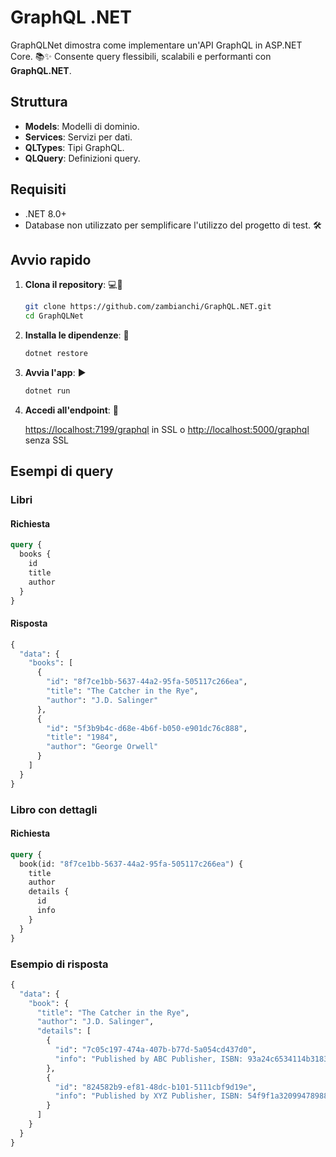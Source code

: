 # GraphQL .NET

GraphQLNet dimostra come implementare un'API GraphQL in ASP.NET Core. 📚✨ Consente query flessibili, scalabili e performanti con **GraphQL.NET**.

## Struttura

- **Models**: Modelli di dominio.
- **Services**: Servizi per dati.
- **QLTypes**: Tipi GraphQL.
- **QLQuery**: Definizioni query.

## Requisiti

- .NET 8.0+
- Database non utilizzato per semplificare l'utilizzo del progetto di test. 🛠️

## Avvio rapido

1. **Clona il repository**: 💻🔧

   ```bash
   git clone https://github.com/zambianchi/GraphQL.NET.git
   cd GraphQLNet
   ```

2. **Installa le dipendenze**: 📂

   ```bash
   dotnet restore
   ```

3. **Avvia l'app**: ▶️

   ```bash
   dotnet run
   ```

4. **Accedi all'endpoint**: 🔗

   [https://localhost:7199/graphql](https://localhost:7199/) in SSL o [http://localhost:5000/graphql](http://localhost:5000/) senza SSL

## Esempi di query

### Libri

#### Richiesta

```graphql
query {
  books {
    id
    title
    author
  }
}
```

#### Risposta

```graphql
{
  "data": {
    "books": [
      {
        "id": "8f7ce1bb-5637-44a2-95fa-505117c266ea",
        "title": "The Catcher in the Rye",
        "author": "J.D. Salinger"
      },
      {
        "id": "5f3b9b4c-d68e-4b6f-b050-e901dc76c888",
        "title": "1984",
        "author": "George Orwell"
      }
    ]
  }
}
```

### Libro con dettagli

#### Richiesta
```graphql
query {
  book(id: "8f7ce1bb-5637-44a2-95fa-505117c266ea") {
    title
    author
    details {
      id
      info
    }
  }
}
```

### Esempio di risposta

```graphql
{
  "data": {
    "book": {
      "title": "The Catcher in the Rye",
      "author": "J.D. Salinger",
      "details": [
        {
          "id": "7c05c197-474a-407b-b77d-5a054cd437d0",
          "info": "Published by ABC Publisher, ISBN: 93a24c6534114b31839a9bf23fc1ecd6"
        },
        {
          "id": "824582b9-ef81-48dc-b101-5111cbf9d19e",
          "info": "Published by XYZ Publisher, ISBN: 54f9f1a32099478988f4bf9b7fda1977"
        }
      ]
    }
  }
}
```
